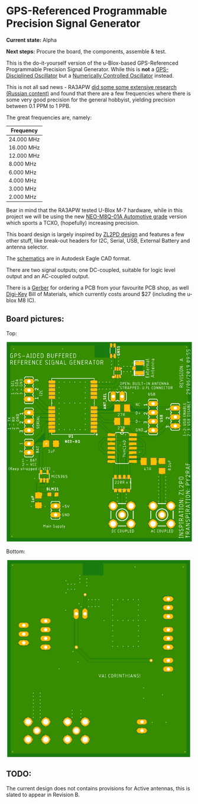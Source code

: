 # GPS-Referenced Programmable Precision Signal Generator

**Current state:** Alpha

**Next steps:** Procure the board, the components, assemble & test.

This is the do-it-yourself version of the u-Blox-based GPS-Referenced Programmable Precision Signal Generator. While this is **not** a [GPS-Disciplined Oscillator](https://en.wikipedia.org/wiki/GPS_disciplined_oscillator) but a [Numerically Controlled Oscillator](https://en.wikipedia.org/wiki/Numerically_controlled_oscillator) instead.

This is not all sad news - RA3APW [did some some extensive research (Russian content)](http://www.ra3apw.ru/proekty/ublox-neo-7m/) and found that there are a few frequencies where there is some very good precision for the general hobbyist, yielding precision between 0.1 PPM to 1 PPB.

The great frequencies are, namely:

| Frequency |
| --- |
|24.000 MHz |
|16.000 MHz |
|12.000 MHz |
|8.000 MHz |
|6.000 MHz |
|4.000 MHz |
|3.000 MHz |
|2.000 MHz | 

Bear in mind that the RA3APW tested U-Blox M-7 hardware, while in this project we will be using the new [NEO-M8Q-01A Automotive grade](https://www.u-blox.com/en/product/neo-m8q-01a-module) version which sports a TCXO, (hopefully) increasing precision.

This board design is largely inspired by [ZL2PD design](https://www.zl2pd.com/GPS_Freq_Ref.html) and features a few other stuff, like break-out headers for I2C, Serial, USB, External Battery and antenna selector.

The [schematics](/Schematics) are in Autodesk Eagle CAD format.

There are two signal outputs; one DC-coupled, suitable for logic level output and an AC-coupled output.

There is a [Gerber](https://github.com/rfrht/gps-reference/raw/master/Design/gps-gerbers.zip) for ordering a PCB from your favourite PCB shop, as well [Digi-Key](/Design/gps-bom.csv) Bill of Materials, which currently costs around $27 (including the u-blox M8 IC).

## Board pictures:
Top:

![Board front](https://github.com/rfrht/gps-reference/raw/master/Design/gps-top.png)

Bottom:

![Board back](https://github.com/rfrht/gps-reference/raw/master/Design/gps-bottom.png)

## TODO:
The current design does not contains provisions for Active antennas, this is slated to appear in Revision B.
